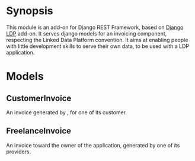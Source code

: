 # Synopsis

This module is an add-on for Django REST Framework, based on [Django LDP](https://git.happy-dev.fr/startinblox/djangoldp) add-on. It serves django models for an invoicing component, respecting the Linked Data Platform convention.
It aims at enabling people with little development skills to serve their own data, to be used with a LDP application.

# Models

## CustomerInvoice

An invoice generated by , for one of its customer.

## FreelanceInvoice

An invoice toward the owner of the application, generated by one of its providers.